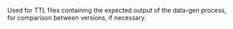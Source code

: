 Used for TTL files containing the expected output of the data-gen process, for comparison between versions, if necessary.